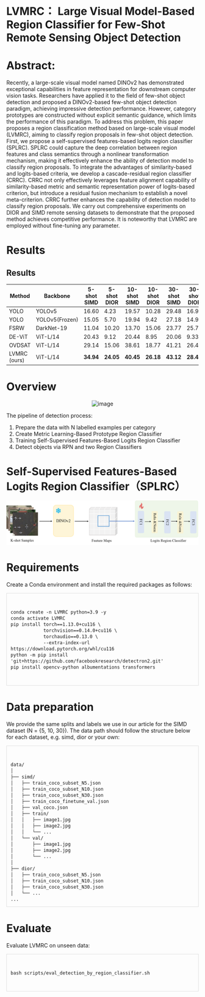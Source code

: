 # LVMRC： Large Visual Model-Based Region Classifier for Few-Shot Remote Sensing Object Detection
# Abstract:
  Recently, a large-scale visual model named DINOv2 has demonstrated exceptional capabilities in feature representation for downstream computer vision tasks. Researchers have applied it to the field of few-shot object detection and proposed a DINOv2-based few-shot object detection paradigm, achieving impressive detection performance. However, category prototypes are constructed without explicit semantic guidance, which limits the performance of this paradigm. To address this problem, this paper proposes a region classification method based on large-scale visual model (LVMRC), aiming to classify region proposals in few-shot object detection. First, we propose a self-supervised features-based logits region classifier (SPLRC). SPLRC could capture the deep correlation between region features and class semantics through a nonlinear transformation mechanism, making it effectively enhance the ability of detection model to classify region proposals. To integrate the advantages of similarity-based and logits-based criteria, we develop a cascade-residual region classifier (CRRC). CRRC not only effectively leverages feature alignment capability of similarity-based metric and semantic representation power of logits-based criterion, but introduce a residual fusion mechanism to establish a novel meta-criterion. CRRC further enhances the capability of detection model to classify region proposals. We carry out comprehensive experiments on DIOR and SIMD remote sensing datasets to demonstrate that the proposed method achieves competitive performance. It is noteworthy that LVMRC are employed without fine-tuning any parameter.

# Results
## Results

| Method       | Backbone   | 5-shot SIMD | 5-shot DIOR | 10-shot SIMD | 10-shot DIOR | 30-shot SIMD | 30-shot DIOR |
|--------------|-----------|------------|------------|-------------|--------------|-------------|--------------|
| YOLO         | YOLOv5    | 16.60      | 4.23       | 19.57       | 10.28        | 29.48       | 16.99        |
| YOLO         | YOLOv5(Frozen) | 15.05 | 5.70       | 19.94       | 9.42         | 27.18       | 14.90        |
| FSRW         | DarkNet-19 | 11.04     | 10.20      | 13.70       | 15.06        | 23.77       | 25.79        |
| DE-ViT       | ViT-L/14  | 20.43      | 9.12       | 20.44       | 8.95         | 20.06       | 9.33         |
| OVDSAT       | ViT-L/14  | 29.14      | 15.06      | 38.61       | 18.77        | 41.21       | 26.46        |
| LVMRC (ours) | ViT-L/14  | **34.94**  | **24.05**  | **40.45**   | **26.18**    | **43.12**   | **28.45**    |

# Overview
<p align="center">
  <img width="700" height="700" alt="image" src="https://github.com/user-attachments/assets/14b97009-3dce-4c39-9677-8da2604571ae" />
</p>
The pipeline of detection process:

1. Prepare the data with N labelled examples per category
2. Create Metric Learning-Based Prototype Region Classifier
3. Training Self-Supervised Features-Based Logits Region Classifier
4. Detect objects via RPN and two Region Classifiers 
# Self-Supervised Features-Based Logits Region Classifier（SPLRC）
<p align="center">
  <img src="https://github.com/userzhi/LVMRC/blob/main/images/logits.png?raw=true" width="600" />
</p>

# Requirements

Create a Conda environment and install the required packages as follows:

<div style="max-height: 400px; overflow: auto; border: 1px solid #ddd; padding: 10px;">

<pre>
<code>
conda create -n LVMRC python=3.9 -y
conda activate LVMRC
pip install torch==1.13.0+cu116 \
            torchvision==0.14.0+cu116 \
            torchaudio==0.13.0 \
            --extra-index-url https://download.pytorch.org/whl/cu116
python -m pip install 'git+https://github.com/facebookresearch/detectron2.git'
pip install opencv-python albumentations transformers
</code>
</pre>

</div>

# Data preparation
We provide the same splits and labels we use in our article for the SIMD dataset (N = {5, 10, 30}). The data path should follow the structure below for each dataset, e.g. simd, dior or your own:
<div style="max-height: 400px; overflow: auto; border: 1px solid #ddd; padding: 10px;">

<pre>
<code>
data/
│
├── simd/
│   ├── train_coco_subset_N5.json
│   ├── train_coco_subset_N10.json
│   ├── train_coco_subset_N30.json
│   ├── train_coco_finetune_val.json
│   ├── val_coco.json
│   ├── train/
│   │   ├── image1.jpg
│   │   ├── image2.jpg
│   │   └── ...
│   └── val/
│       ├── image1.jpg
│       ├── image2.jpg
│       └── ...
│
├── dior/
│   ├── train_coco_subset_N5.json
│   ├── train_coco_subset_N10.json
│   ├── train_coco_subset_N30.json
│   └── ...
...
</code>
</pre>
</div>

# Evaluate
Evaluate LVMRC on unseen data:

<div style="max-height: 400px; overflow: auto; border: 1px solid #ddd; padding: 10px;">

<pre>
<code>
bash scripts/eval_detection_by_region_classifier.sh
</code>
</pre>
